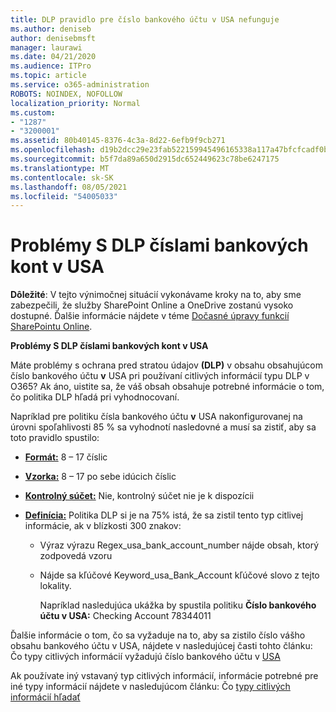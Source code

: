 ```yaml
---
title: DLP pravidlo pre číslo bankového účtu v USA nefunguje
ms.author: deniseb
author: denisebmsft
manager: laurawi
ms.date: 04/21/2020
ms.audience: ITPro
ms.topic: article
ms.service: o365-administration
ROBOTS: NOINDEX, NOFOLLOW
localization_priority: Normal
ms.custom:
- "1287"
- "3200001"
ms.assetid: 80b40145-8376-4c3a-8d22-6efb9f9cb271
ms.openlocfilehash: d19b2dcc29e23fab522159945496165338a117a47bfcfcadf0b93e4e5f14464f
ms.sourcegitcommit: b5f7da89a650d2915dc652449623c78be6247175
ms.translationtype: MT
ms.contentlocale: sk-SK
ms.lasthandoff: 08/05/2021
ms.locfileid: "54005033"
---
```

# <a name="dlp-issues-with-us-bank-account-numbers"></a>Problémy S DLP číslami bankových kont v USA

**Dôležité**: V tejto výnimočnej situácií vykonávame kroky na to, aby sme zabezpečili, že služby SharePoint Online a OneDrive zostanú vysoko dostupné. Ďalšie informácie nájdete v téme [Dočasné úpravy funkcií SharePointu Online](https://aka.ms/ODSPAdjustments).

**Problémy S DLP číslami bankových kont v USA**

Máte problémy s ochrana pred stratou údajov **(DLP)** v obsahu obsahujúcom číslo bankového účtu **v** USA pri používaní citlivých informácií typu DLP v O365? Ak áno, uistite sa, že váš obsah obsahuje potrebné informácie o tom, čo politika DLP hľadá pri vyhodnocovaní.
  
Napríklad pre politiku čísla bankového účtu **v** USA nakonfigurovanej na úrovni spoľahlivosti 85 % sa vyhodnotí nasledovné a musí sa zistiť, aby sa toto pravidlo spustilo:
  
- **[Formát:](https://docs.microsoft.com/microsoft-365/compliance/sensitive-information-type-entity-definitions#format-77)** 8 – 17 číslic

- **[Vzorka:](https://docs.microsoft.com/microsoft-365/compliance/sensitive-information-type-entity-definitions#pattern-77)** 8 – 17 po sebe idúcich číslic

- **[Kontrolný súčet:](https://docs.microsoft.com/microsoft-365/compliance/sensitive-information-type-entity-definitions#checksum-76)** Nie, kontrolný súčet nie je k dispozícii

- **[Definícia:](https://docs.microsoft.com/microsoft-365/compliance/sensitive-information-type-entity-definitions)** Politika DLP si je na 75% istá, že sa zistil tento typ citlivej informácie, ak v blízkosti 300 znakov:

  - Výraz výrazu Regex_usa_bank_account_number nájde obsah, ktorý zodpovedá vzoru

  - Nájde sa kľúčové Keyword_usa_Bank_Account kľúčové slovo z tejto lokality.

    Napríklad nasledujúca ukážka by spustila politiku **Číslo bankového účtu v USA:** Checking Account 78344011

Ďalšie informácie o tom,  čo sa vyžaduje na to, aby sa zistilo číslo vášho obsahu bankového účtu v USA, nájdete v nasledujúcej časti tohto článku: Čo typy citlivých informácií vyžadujú číslo bankového účtu v [USA](https://docs.microsoft.com/microsoft-365/compliance/sensitive-information-type-entity-definitions#us-bank-account-number)
  
Ak používate iný vstavaný typ citlivých informácií, informácie potrebné pre iné typy informácií nájdete v nasledujúcom článku: Čo [typy citlivých informácií hľadať](https://docs.microsoft.com/microsoft-365/compliance/sensitive-information-type-entity-definitions)
  